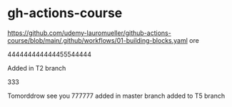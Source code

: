 # gh-actions-course
https://github.com/udemy-lauromueller/github-actions-course/blob/main/.github/workflows/01-building-blocks.yaml
ore





444444444444455544444

Added in T2 branch

333

Tomorddrow see you
777777
added in master branch
added to T5 branch


